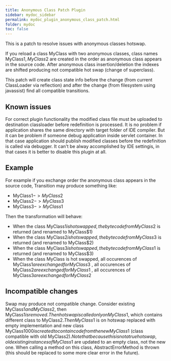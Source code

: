 ```yaml
---
title: Anonymous Class Patch Plugin
sidebar: mydoc_sidebar
permalink: mydoc_plugin_anonymous_class_patch.html
folder: mydoc
toc: false
---
```


This is a patch to resolve issues with anonymous classes hotswap.

If you reload a class MyClass with two anonymous classes, class names MyClass$1, MyClass$2 are created
in the order as anonymous class appears in the source code.
After anonymous class insertion/deletion the indexes are shifted producing not compatible hot swap
(change of superclass).

This patch will create class state info before the change (from current ClassLoader via reflection) and
after the change (from filesystem using javassist) find all compatible transitions.

Known issues
---------------
For correct plugin functionality the modified class file must be uploaded to destination classloader before
redefinition is processed. It is no problem if application shares the same directory with target folder of
IDE compiler. But it can be problem if someone debug application inside servlet container. In that case
application should publish modified classes before the redefinition is called via debugger. It can't be
alway accomplished by IDE settingis, in that cases it is better to disable this plugin at all.

Example
-------
For example if you exchange order the anonymous class appears in the source code, Transition may
produce something like:

* MyClass$1 -> MyClass$2
* MyClass$2 -> MyClass$3
* MyClass$3 -> MyClass$1


Then the transformation will behave:

* When the class MyClass$1 is hot swapped, the bytecode from MyClass$2 is returned (and renamed to MyClass$1)
* When the class MyClass$2 is hot swapped, the bytecode from MyClass$3 is returned (and renamed to MyClass$2)
* When the class MyClass$3 is hot swapped, the bytecode from MyClass$1 is returned (and renamed to MyClass$3)
* When the class MyClass is hot swapped, all occurences of MyClass$1 are exchanged for MyClass$3
                          , all occurences of MyClass$2 are exchanged for MyClass$1
                          , all occurences of MyClass$3 are exchanged for MyClass$2


Incompatible changes
----------------------
Swap may produce  not compatible change. Consider existing MyClass$1 and MyClass$2, then MyClass$1
is removed. Then hotswap is called only on MyClass$1, which contains different class to MyClass$2. Then
MyClass$1 is on hotswap replaced with empty implementation and new class MyClass$1000 is created to
contain code from the new MyClass$1 (class compatible with old MyClass$2). Note that because this is not
a true hotswap, old existing instances of MyClass$1 are updated to an empty class, not the new one.
When calling a method on this class, AbstractErrorMethod is thrown (this should be replaced to some
more clear error in the future).
